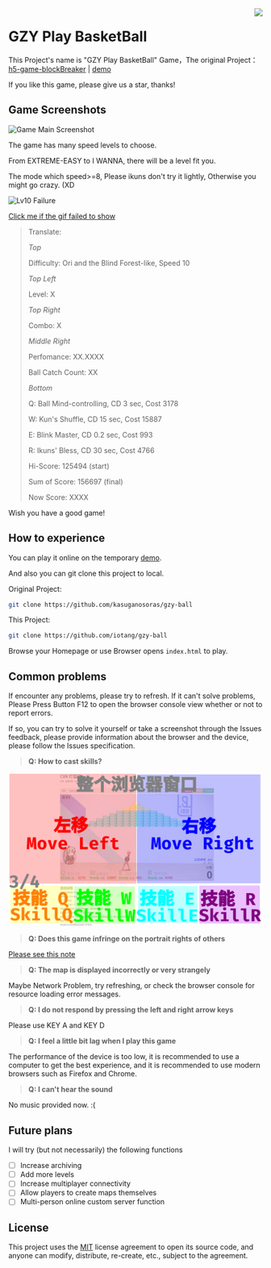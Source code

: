 <img src="https://i.imgur.com/aoB8Er1.png" align=right />

# GZY Play BasketBall

This Project's name is "GZY Play BasketBall" Game，The original Project：[h5-game-blockBreaker](https://github.com/yangyunhe369/h5-game-blockBreaker) | [demo](https://sycstudio.com/gzy-ball/)

If you like this game, please give us a star, thanks!

## Game Screenshots

![Game Main Screenshot](https://s2.ax1x.com/2019/06/10/VyU1rn.png)

The game has many speed levels to choose.

From EXTREME-EASY to I WANNA, there will be a level fit you.

The mode which speed>=8, Please ikuns don't try it lightly, Otherwise you might go crazy. (XD

![Lv10 Failure](https://s2.ax1x.com/2019/06/10/VyU3bq.gif)

[Click me if the gif failed to show](https://s2.ax1x.com/2019/06/10/VyU3bq.gif)

> Translate:
>
> *Top*
>
> Difficulty: Ori and the Blind Forest-like, Speed 10
>
> *Top Left*
>
> Level: X
>
> *Top Right*
>
> Combo: X
>
> *Middle Right*
>
> Perfomance: XX.XXXX
>
> Ball Catch Count: XX
>
> *Bottom*
>
> Q: Ball Mind-controlling, CD 3 sec, Cost 3178
>
> W: Kun's Shuffle, CD 15 sec, Cost 15887
>
> E: Blink Master, CD 0.2 sec, Cost 993
>
> R: Ikuns' Bless, CD 30 sec, Cost 4766
>
> Hi-Score: 125494 (start)
>
> Sum of Score: 156697 (final)
>
> Now Score: XXXX

Wish you have a good game!

## How to experience

You can play it online on the temporary [demo](https://sycstudio.com/gzy-ball/).

And also you can git clone this project to local.

Original Project:

```bash
git clone https://github.com/kasuganosoras/gzy-ball
```

This Project:

```bash
git clone https://github.com/iotang/gzy-ball
```

Browse your Homepage or use Browser opens `index.html` to play.

## Common problems

If encounter any problems, please try to refresh. If it can't solve problems, Please Press Button F12 to open the browser console view whether or not to report errors.

If so, you can try to solve it yourself or take a screenshot through the Issues feedback, please provide information about the browser and the device, please follow the Issues specification.

> **Q: How to cast skills?**

![Control](images/cxk_ball_control.png)

> **Q: Does this game infringe on the portrait rights of others**

[Please see this note](about.md)

> **Q: The map is displayed incorrectly or very strangely**

Maybe Network Problem, try refreshing, or check the browser console for resource loading error messages.

> **Q: I do not respond by pressing the left and right arrow keys**

Please use KEY A and KEY D

> **Q: I feel a little bit lag when I play this game**

The performance of the device is too low, it is recommended to use a computer to get the best experience, and it is recommended to use modern browsers such as Firefox and Chrome.

> **Q: I can't hear the sound**

No music provided now. :(

## Future plans

I will try (but not necessarily) the following functions

- [ ] Increase archiving
- [ ] Add more levels
- [ ] Increase multiplayer connectivity
- [ ] Allow players to create maps themselves
- [ ] Multi-person online custom server function

## License

This project uses the [MIT](LICENSE) license agreement to open its source code, and anyone can modify, distribute, re-create, etc., subject to the agreement.
